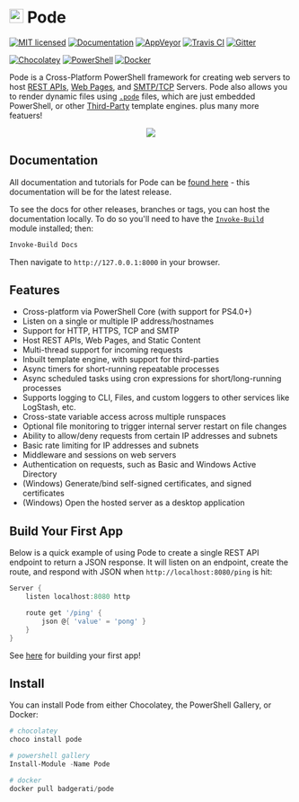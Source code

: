 # <img src="https://github.com/Badgerati/Pode/blob/develop/images/icon.png?raw=true" width="25" /> Pode

[![MIT licensed](https://img.shields.io/badge/license-MIT-blue.svg)](https://raw.githubusercontent.com/Badgerati/Pode/master/LICENSE.txt)
[![Documentation](https://img.shields.io/badge/docs-latest-blue.svg)](https://badgerati.github.io/Pode)
[![AppVeyor](https://img.shields.io/appveyor/ci/Badgerati/Pode/develop.svg?label=AppVeyor)](https://ci.appveyor.com/project/Badgerati/pode/branch/develop)
[![Travis CI](https://img.shields.io/travis/Badgerati/Pode/develop.svg?label=Travis%20CI)](https://travis-ci.org/Badgerati/Pode)
[![Gitter](https://badges.gitter.im/Badgerati/Pode.svg)](https://gitter.im/Badgerati/Pode?utm_source=badge&utm_medium=badge&utm_campaign=pr-badge)

[![Chocolatey](https://img.shields.io/chocolatey/dt/pode.svg?label=Chocolatey&colorB=a1301c)](https://chocolatey.org/packages/pode)
[![PowerShell](https://img.shields.io/powershellgallery/dt/pode.svg?label=PowerShell&colorB=085298)](https://www.powershellgallery.com/packages/Pode)
[![Docker](https://img.shields.io/docker/pulls/badgerati/pode.svg?label=Docker)](https://hub.docker.com/r/badgerati/pode/)

Pode is a Cross-Platform PowerShell framework for creating web servers to host [REST APIs](https://badgerati.github.io/Pode/Tutorials/Routes/Overview/), [Web Pages](https://badgerati.github.io/Pode/Tutorials/Routes/WebPages/), and [SMTP/TCP](https://badgerati.github.io/Pode/Tutorials/SmtpServer/) Servers. Pode also allows you to render dynamic files using [`.pode`](https://badgerati.github.io/Pode/Tutorials/ViewEngines/Pode/) files, which are just embedded PowerShell, or other [Third-Party](https://badgerati.github.io/Pode/Tutorials/ViewEngines/ThirdParty/) template engines. plus many more featuers!

<p align="center">
    <img src="https://github.com/Badgerati/Pode/blob/develop/images/example_code.png?raw=true" />
</p>


## Documentation

All documentation and tutorials for Pode can be [found here](https://badgerati.github.io/Pode) - this documentation will be for the latest release.

To see the docs for other releases, branches or tags, you can host the documentation locally. To do so you'll need to have the [`Invoke-Build`](https://github.com/nightroman/Invoke-Build) module installed; then:

```powershell
Invoke-Build Docs
```

Then navigate to `http://127.0.0.1:8000` in your browser.

## Features

* Cross-platform via PowerShell Core (with support for PS4.0+)
* Listen on a single or multiple IP address/hostnames
* Support for HTTP, HTTPS, TCP and SMTP
* Host REST APIs, Web Pages, and Static Content
* Multi-thread support for incoming requests
* Inbuilt template engine, with support for third-parties
* Async timers for short-running repeatable processes
* Async scheduled tasks using cron expressions for short/long-running processes
* Supports logging to CLI, Files, and custom loggers to other services like LogStash, etc.
* Cross-state variable access across multiple runspaces
* Optional file monitoring to trigger internal server restart on file changes
* Ability to allow/deny requests from certain IP addresses and subnets
* Basic rate limiting for IP addresses and subnets
* Middleware and sessions on web servers
* Authentication on requests, such as Basic and Windows Active Directory
* (Windows) Generate/bind self-signed certificates, and signed certificates
* (Windows) Open the hosted server as a desktop application

## Build Your First App

Below is a quick example of using Pode to create a single REST API endpoint to return a JSON response. It will listen on an endpoint, create the route, and respond with JSON when `http://localhost:8080/ping` is hit:

```powershell
Server {
    listen localhost:8080 http

    route get '/ping' {
        json @{ 'value' = 'pong' }
    }
}
```

See [here](https://badgerati.github.io/Pode/Getting-Started/FirstApp) for building your first app!

## Install

You can install Pode from either Chocolatey, the PowerShell Gallery, or Docker:

```powershell
# chocolatey
choco install pode

# powershell gallery
Install-Module -Name Pode

# docker
docker pull badgerati/pode
```
